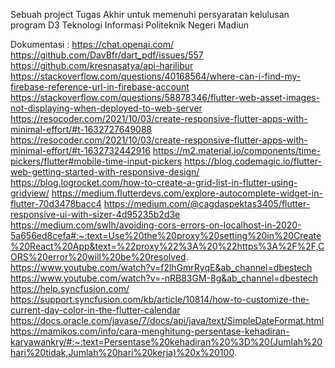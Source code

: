 Sebuah project Tugas Akhir untuk memenuhi persyaratan kelulusan program D3 Teknologi Informasi Politeknik Negeri Madiun

Dokumentasi :
https://chat.openai.com/
https://github.com/DavBfr/dart_pdf/issues/557
https://github.com/kresnasatya/api-harilibur
https://stackoverflow.com/questions/40168564/where-can-i-find-my-firebase-reference-url-in-firebase-account
https://stackoverflow.com/questions/58878346/flutter-web-asset-images-not-displaying-when-deployed-to-web-server
https://resocoder.com/2021/10/03/create-responsive-flutter-apps-with-minimal-effort/#t-1632727649088
https://resocoder.com/2021/10/03/create-responsive-flutter-apps-with-minimal-effort/#t-1632732442916
https://m2.material.io/components/time-pickers/flutter#mobile-time-input-pickers
https://blog.codemagic.io/flutter-web-getting-started-with-responsive-design/
https://blog.logrocket.com/how-to-create-a-grid-list-in-flutter-using-gridview/
https://medium.flutterdevs.com/explore-autocomplete-widget-in-flutter-70d3478bacc4
https://medium.com/@cagdaspektas3405/flutter-responsive-ui-with-sizer-4d95235b2d3e
https://medium.com/swlh/avoiding-cors-errors-on-localhost-in-2020-5a656ed8cefa#:~:text=Use%20the%20proxy%20setting%20in%20Create%20React%20App&text=%22proxy%22%3A%20%22https%3A%2F%2F,CORS%20error%20will%20be%20resolved.
https://www.youtube.com/watch?v=f2lhGmrRyqE&ab_channel=dbestech
https://www.youtube.com/watch?v=-nRB83GM-8g&ab_channel=dbestech
https://help.syncfusion.com/
https://support.syncfusion.com/kb/article/10814/how-to-customize-the-current-day-color-in-the-flutter-calendar
https://docs.oracle.com/javase/7/docs/api/java/text/SimpleDateFormat.html
https://mamikos.com/info/cara-menghitung-persentase-kehadiran-karyawankry/#:~:text=Persentase%20kehadiran%20%3D%20(Jumlah%20hari%20tidak,Jumlah%20hari%20kerja)%20x%20100.




